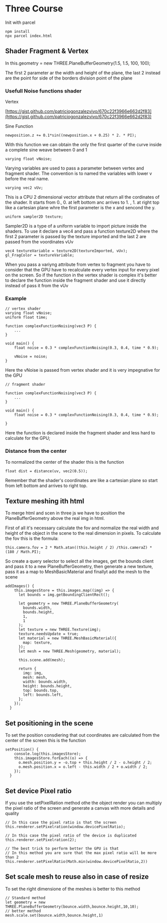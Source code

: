 

# Three Course

Init with parcel

```
npm install
npx parcel index.html
```

## Shader Fragment & Vertex

In this.geometry = new THREE.PlaneBufferGeometry(1.5, 1.5, 100, 100);

The first 2 parameter ar the width and height of the plane, the last 2 instead are the point for side of the borders division point of the plane

### Usefull Noise functions shader 

Vertex

[https://gist.github.com/patriciogonzalezvivo/670c22f3966e662d2f83](https://gist.github.com/patriciogonzalezvivo/670c22f3966e662d2f83)

Sine Function

```
newposition.z += 0.1*sin((newposition.x + 0.25) * 2. * PI);
```

With this function we can obtain the only the first quarter of the curve inside a complete sine weave between 0 and 1 

```
varying float vNoise;
```

Varying variables are used to pass a parameter between vertex and fragment shader. The convention is to named the variables with lower v before the real name.

```
varying vec2 vUv;
```

This is a CPU 2 dimensional vector attribute that return all the cordinates of the shader. It starts from 0., 0. at left bottom anc arrives to 1. , 1. at right top like a cartesian plane whre the first parameter is the x and sencond the y.  


```
uniform sampler2D texture;
```

Sampler2D is a type of a uniform variable to import picture inside the shaders. To use it declare a vec4 and pass a function texture2D where the first 2 parameter is passed by the texture imported and the last 2 are passed from the voordinates vUv

```
vec4 textureVariable = texture2D(textureImported, vUv);
gl_FragColor = textureVariable;
```

When you pass a variyng attribute from vertex to fragment you have to consider that the GPU have to recalculate every vertex input for every pixel on the screen. So if the function in the vertex shader is complex it's better to declare the function inside the fragment shader and use it directly instead of pass it from the vUv

### Example

```
// vertex shader
varying float vNoise;
uniform float time;

function complexFunctionNoising(vec3 P) {
    ...
}

void main() {
    float noise = 0.3 * complexFunctionNoising(0.3, 0.4, time * 0.9);
    
    vNoise = noise;
}
```

Here the vNoise is passed from vertex shader and it is very impegnative for the GPU

```
// fragment shader

function complexFunctionNoising(vec3 P) {
    ...
}

void main() {
    float noise = 0.3 * complexFunctionNoising(0.3, 0.4, time * 0.9);

}
```

Here the function is declared inside the fragment shader and less hard to calculate for the GPU;


### Distance from the center

To normalized the center of the shader this is the function

```
float dist = distance(uv, vec2(0.5));
```

Remember that the shader's coordinates are like a cartesian plane so start from left bottom and arrives to right top.


## Texture meshing ith html

To merge html and scen in three js we have to position the PlaneBufferGeometry above the real img in html.

First of all it's necessary calculate the fov and normalize the real width and height of the object in the scene to the real dimension in pixels. To calculate the fov this is the formula:

```
this.camera.fov = 2 * Math.atan((this.height / 2) /this.cameraZ) * (180 / Math.PI);
```


So create a query selector to select all the images, get the bounds client and pass it to a new PlaneBufferGeometry, then generate a new texture, pass it as a map to MeshBasicMaterial and finallyt add the mesh to the scene

```
addImages() {
    this.imagesStore = this.images.map((img) => {
      let bounds = img.getBoundingClientRect();

      let geometry = new THREE.PlaneBufferGeometry(
        bounds.width,
        bounds.height,
        1,
        1
      );
      let texture = new THREE.Texture(img);
      texture.needsUpdate = true;
      let material = new THREE.MeshBasicMaterial({
        map: texture,
      });
      let mesh = new THREE.Mesh(geometry, material);

      this.scene.add(mesh);

      return {
        img: img,
        mesh: mesh,
        width: bounds.width,
        height: bounds.height,
        top: bounds.top,
        left: bounds.left,
      };
    });
  }
```

## Set positioning in the scene

To set the position consdiering that out coordinates are calculated from the center of the screen this is the function 

```
setPosition() {
    console.log(this.imagesStore);
    this.imagesStore.forEach((o) => {
      o.mesh.position.y = -o.top + this.height / 2 - o.height / 2;
      o.mesh.position.x = o.left - this.width / 2 + o.width / 2;
    });
  }
```


## Set device Pixel ratio

If you use the setPixelRation method othe the object render you can multiply the pixel ratio of the screen and generate a canvas with more details and quality

```
// In this case the pixel ratio is that the screen 
this.renderer.setPixelration(window.devicePixelRatio);

// In this case the pixel ratio of the device is duplicated
this.renderer.setPixelration(2);

// The best trick to perform better the GPU is that
// In this method you are sure that the max pixel ratio will be more than 2
this.renderer.setPixelRatio(Math.min(window.devicePixelRatio,2))
```


## Set scale mesh to reuse also in case of resize

To set the right dimensione of the meshes is better to this method

```
// Standard method
let geometry = new THREE.PlaneBufferGeometry(bounce.width,bounce.height,10,10);
// better method
mesh.scale.set(bounce.width,bounce.height,1)
